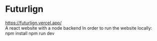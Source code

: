 # Futurlign
https://futurlign.vercel.app/  
A react website with a node backend
In order to run the website locally:
npm install
npm run dev